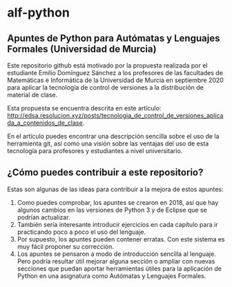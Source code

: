# alf-python

## Apuntes de Python para Autómatas y Lenguajes Formales (Universidad de Murcia)

Este repositorio github está motivado por la propuesta realizada por el estudiante Emilio Domínguez Sánchez a los profesores de las facultades de Matemáticas e Informática de la Universidad de Murcia en septiembre 2020 para aplicar la tecnología de control de versiones a la distribución de material de clase.

Esta propuesta se encuentra descrita en este artículo: http://edsa.resolucion.xyz/posts/tecnologia_de_control_de_versiones_aplicada_a_contenidos_de_clase. 

En el artículo puedes encontrar una descripción sencilla sobre el uso de la herramienta git, así como una visión sobre las ventajas del uso de esta tecnología para profesores y estudiantes a nivel universitario.

## ¿Cómo puedes contribuir a este repositorio?

Estas son algunas de las ideas para contribuir a la mejora de estos apuntes:

1. Como puedes comprobar, los apuntes se crearon en 2018, así que hay algunos cambios en las versiones de Python 3 y de Eclipse que se podrían actualizar. 
1. También sería interesante introducir ejercicios en cada capítulo para ir practicando poco a poco el uso del lenguaje. 
1. Por supuesto, los apuntes pueden contener erratas. Con este sistema es muy fácil proponer su corrección.
1. Los apuntes se pensaron a modo de introducción sencilla al lenguaje. Pero podría resultar útil mejorar alguna sección o ampliar con nuevas secciones que puedan aportar herramientas útiles para la aplicación de Python en una asignatura como Autómatas y Lenguajes Formales.
